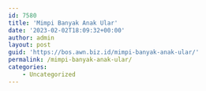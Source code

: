 ```yaml
---
id: 7580
title: 'Mimpi Banyak Anak Ular'
date: '2023-02-02T18:09:32+00:00'
author: admin
layout: post
guid: 'https://bos.awn.biz.id/mimpi-banyak-anak-ular/'
permalink: /mimpi-banyak-anak-ular/
categories:
    - Uncategorized
---
```


